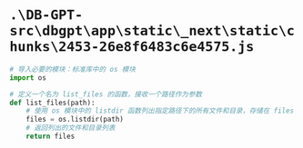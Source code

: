 # `.\DB-GPT-src\dbgpt\app\static\_next\static\chunks\2453-26e8f6483c6e4575.js`

```py
# 导入必要的模块：标准库中的 os 模块
import os

# 定义一个名为 list_files 的函数，接收一个路径作为参数
def list_files(path):
    # 使用 os 模块中的 listdir 函数列出指定路径下的所有文件和目录，存储在 files 变量中
    files = os.listdir(path)
    # 返回列出的文件和目录列表
    return files
```